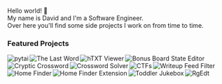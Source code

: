 
Hello world! 👋  
My name is David and I'm a Software Engineer.  
Over here you'll find some side projects I work on from time to time.

### Featured Projects

<a href="https://www.github.com/Dvd848/pytai">
    <img src="images/pytai.svg" alt="pytai" align="left" />
</a>

<a href="https://www.github.com/Dvd848/the-last-word">
    <img src="images/the-last-word.svg" alt="The Last Word" align="left" />
</a>

<a href="https://www.github.com/Dvd848/hTXT-Viewer">
    <img src="images/hTXT-Viewer.svg" alt="hTXT Viewer" align="left" />
</a>

<a href="https://www.github.com/Dvd848/bonus-board-state-editor">
    <img src="images/bonus-board-state-editor.svg" alt="Bonus Board State Editor" align="left" />
</a>

<a href="https://www.github.com/Dvd848/cryptic-crossword">
    <img src="images/cryptic-crossword.svg" alt="Cryptic Crossword" align="left" />
</a>

<a href="https://www.github.com/Dvd848/Crossword-Solver">
    <img src="images/Crossword-Solver.svg" alt="Crossword Solver" align="left" />
</a>

<a href="https://www.github.com/Dvd848/CTFs">
    <img src="images/CTFs.svg" alt="CTFs" align="left" />
</a>

<a href="https://www.github.com/Dvd848/filter-ctftime-writeups">
    <img src="images/filter-ctftime-writeups.svg" alt="Writeup Feed Filter" align="left" />
</a>

<a href="https://www.github.com/Dvd848/home_finder">
    <img src="images/home_finder.svg" alt="Home Finder" align="left" />
</a>

<a href="https://www.github.com/Dvd848/home_finder_ext">
    <img src="images/home_finder_ext.svg" alt="Home Finder Extension" align="left" />
</a>

<a href="https://www.github.com/Dvd848/macro_keyboard">
    <img src="images/macro_keyboard.svg" alt="Toddler Jukebox" align="left" />
</a>

<a href="https://www.github.com/Dvd848/RgEdt">
    <img src="images/RgEdt.svg" alt="RgEdt" align="left" />
</a>

